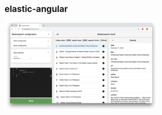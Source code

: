 # elastic-angular

![Preview](https://raw.githubusercontent.com/CNadjim/elastic-angular/master/capture.png)
